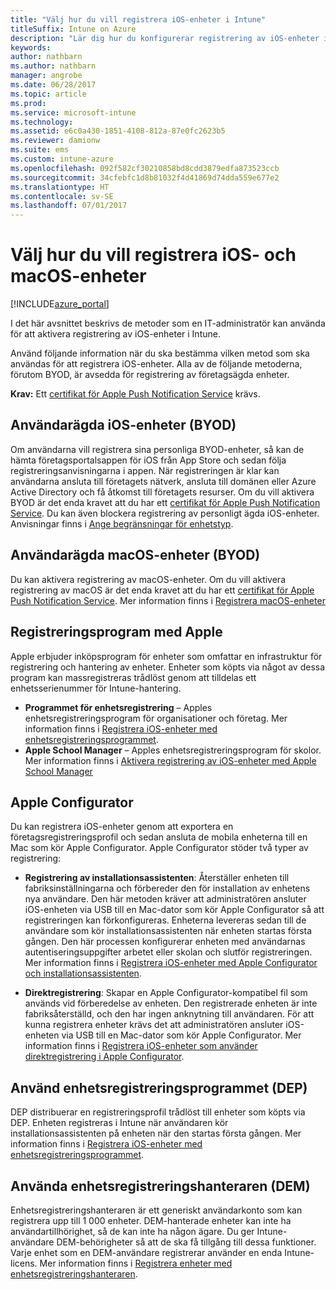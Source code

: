 ```yaml
---
title: "Välj hur du vill registrera iOS-enheter i Intune"
titleSuffix: Intune on Azure
description: "Lär dig hur du konfigurerar registrering av iOS-enheter i Microsoft Intune.\""
keywords: 
author: nathbarn
ms.author: nathbarn
manager: angrobe
ms.date: 06/28/2017
ms.topic: article
ms.prod: 
ms.service: microsoft-intune
ms.technology: 
ms.assetid: e6c0a430-1851-4108-812a-87e0fc2623b5
ms.reviewer: damionw
ms.suite: ems
ms.custom: intune-azure
ms.openlocfilehash: 092f582cf30210858bd8cdd3879edfa873523ccb
ms.sourcegitcommit: 34cfebfc1d8b81032f4d41869d74dda559e677e2
ms.translationtype: HT
ms.contentlocale: sv-SE
ms.lasthandoff: 07/01/2017
---
```

# <a name="choose-how-to-enroll-ios-and-macos-devices"></a>Välj hur du vill registrera iOS- och macOS-enheter

[!INCLUDE[azure_portal](./includes/azure_portal.md)]

I det här avsnittet beskrivs de metoder som en IT-administratör kan använda för att aktivera registrering av iOS-enheter i Intune.

Använd följande information när du ska bestämma vilken metod som ska användas för att registrera iOS-enheter. Alla av de följande metoderna, förutom BYOD, är avsedda för registrering av företagsägda enheter.

**Krav:** Ett [certifikat för Apple Push Notification Service](apple-mdm-push-certificate-get.md) krävs.

## <a name="user-owned-ios-devices-byod"></a>Användarägda iOS-enheter (BYOD)

Om användarna vill registrera sina personliga BYOD-enheter, så kan de hämta företagsportalsappen för iOS från App Store och sedan följa registreringsanvisningarna i appen. När registreringen är klar kan användarna ansluta till företagets nätverk, ansluta till domänen eller Azure Active Directory och få åtkomst till företagets resurser. Om du vill aktivera BYOD är det enda kravet att du har ett [certifikat för Apple Push Notification Service](apple-mdm-push-certificate-get.md). Du kan även blockera registrering av personligt ägda iOS-enheter. Anvisningar finns i [Ange begränsningar för enhetstyp](enrollment-restrictions-set.md).

## <a name="user-owned-macos-devices-byod"></a>Användarägda macOS-enheter (BYOD)

Du kan aktivera registrering av macOS-enheter. Om du vill aktivera registrering av macOS är det enda kravet att du har ett [certifikat för Apple Push Notification Service](apple-mdm-push-certificate-get.md). Mer information finns i [Registrera macOS-enheter](./macos-enroll.md)

## <a name="enrollment-program-with-apple"></a>Registreringsprogram med Apple
Apple erbjuder inköpsprogram för enheter som omfattar en infrastruktur för registrering och hantering av enheter. Enheter som köpts via något av dessa program kan massregistreras trådlöst genom att tilldelas ett enhetsserienummer för Intune-hantering.

- **Programmet för enhetsregistrering** – Apples enhetsregistreringsprogram för organisationer och företag. Mer information finns i [Registrera iOS-enheter med enhetsregistreringsprogrammet](device-enrollment-program-enroll-ios.md).
- **Apple School Manager** – Apples enhetsregistreringsprogram för skolor. Mer information finns i [Aktivera registrering av iOS-enheter med Apple School Manager](apple-school-manager-set-up-ios.md)

## <a name="apple-configurator"></a>Apple Configurator

Du kan registrera iOS-enheter genom att exportera en företagsregistreringsprofil och sedan ansluta de mobila enheterna till en Mac som kör Apple Configurator. Apple Configurator stöder två typer av registrering:

- **Registrering av installationsassistenten**: Återställer enheten till fabriksinställningarna och förbereder den för installation av enhetens nya användare. Den här metoden kräver att administratören ansluter iOS-enheten via USB till en Mac-dator som kör Apple Configurator så att registreringen kan förkonfigureras. Enheterna levereras sedan till de användare som kör installationsassistenten när enheten startas första gången. Den här processen konfigurerar enheten med användarnas autentiseringsuppgifter arbetet eller skolan och slutför registreringen. Mer information finns i [Registrera iOS-enheter med Apple Configurator och installationsassistenten](apple-configurator-setup-assistant-enroll-ios.md).

- **Direktregistrering**: Skapar en Apple Configurator-kompatibel fil som används vid förberedelse av enheten. Den registrerade enheten är inte fabriksåterställd, och den har ingen anknytning till användaren. För att kunna registrera enheter krävs det att administratören ansluter iOS-enheten via USB till en Mac-dator som kör Apple Configurator. Mer information finns i [Registrera iOS-enheter som använder direktregistrering i Apple Configurator](apple-configurator-direct-enroll-ios.md).

## <a name="use-the-device-enrollment-program-dep"></a>Använd enhetsregistreringsprogrammet (DEP)

DEP distribuerar en registreringsprofil trådlöst till enheter som köpts via DEP. Enheten registreras i Intune när användaren kör installationsassistenten på enheten när den startas första gången. Mer information finns i [Registrera iOS-enheter med enhetsregistreringsprogrammet](device-enrollment-program-enroll-ios.md).

## <a name="use-the-device-enrollment-manager-dem"></a>Använda enhetsregistreringshanteraren (DEM)
Enhetsregistreringshanteraren är ett generiskt användarkonto som kan registrera upp till 1 000 enheter. DEM-hanterade enheter kan inte ha användartillhörighet, så de kan inte ha någon ägare. Du ger Intune-användare DEM-behörigheter så att de ska få tillgång till dessa funktioner. Varje enhet som en DEM-användare registrerar använder en enda Intune-licens. Mer information finns i [Registrera enheter med enhetsregistreringshanteraren](device-enrollment-manager-enroll.md).
